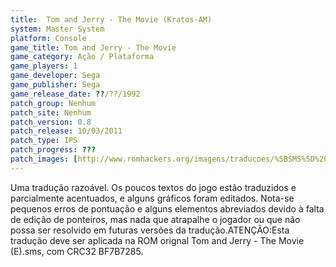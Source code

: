 ```yaml
---
title:  Tom and Jerry - The Movie (Kratos-AM)
system: Master System
platform: Console
game_title: Tom and Jerry - The Movie
game_category: Ação / Plataforma
game_players: 1
game_developer: Sega
game_publisher: Sega
game_release_date: ??/??/1992
patch_group: Nenhum
patch_site: Nenhum
patch_version: 0.8
patch_release: 10/03/2011
patch_type: IPS
patch_progress: ???
patch_images: [http://www.romhackers.org/imagens/traducoes/%5BSMS%5D%20Tom%20and%20Jerry%20-%20The%20Movie%20-%20Kratos-AM%20-%201.png,http://www.romhackers.org/imagens/traducoes/%5BSMS%5D%20Tom%20and%20Jerry%20-%20The%20Movie%20-%20Kratos-AM%20-%202.png,http://www.romhackers.org/imagens/traducoes/%5BSMS%5D%20Tom%20and%20Jerry%20-%20The%20Movie%20-%20Kratos-AM%20-%203.png]
---
```

Uma tradução razoável. Os poucos textos do jogo estão traduzidos e parcialmente acentuados, e alguns gráficos foram editados. Nota-se pequenos erros de pontuação e alguns elementos abreviados devido à falta de edição de ponteiros, mas nada que atrapalhe o jogador ou que não possa ser resolvido em futuras versões da tradução.ATENÇÃO:Esta tradução deve ser aplicada na ROM orignal Tom and Jerry - The Movie (E).sms, com CRC32 BF7B7285.